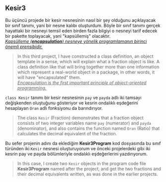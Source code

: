 ﻿## Kesir3
Bu üçüncü projede bir kesir nesnesinin
nasıl bir şey olduğunu açıklayacak
bir sınıf tanımı, yani bir nesne kalıbı
oluşturdum. Böyle bir sınıf tanımı
gerçek hayattaki bir nesneyi temsil eden
birden fazla bilgiyi o nesneyi
tarif edecek bir pakette toplayacak,
yani "kapsüllemiş" olacaktır.<br>
<u>*Kapsülleme (**encapsulation**) nesneye
yönelik programlamanın birinci önemli
prensibidir.*</u>

> In this third project, I have constructed 
a class definition, an object template in a sense,
which will explain what a fraction object
is like. A class definition like that
will bring together more than one information
which represent a real-world object in a package,
in other words, it will have "encapsulated" them.<br>
<u>*Encapsulation is the first important principle
    of object-oriented programming.*</u>

`class Kesir` tanımı bir kesir nesnesinin
`pay` ve `payda` adlı iki tamsayı
değişkenden oluştuğunu gösteriyor
ve kesrin ondalıklı eşdeğerini
hesaplayan `Oran` adlı fonksiyonu da
barındırıyor.
> The class `Kesir` (Fraction) demonstrates that
a fraction object consists of two integer variables
name `pay` (numerator) and `payda` (denominator),
and also contains the function named `Oran` (Ratio)
that calculates the decimal equivalent of the fraction.

Bu sefer projenin adını da eklediğim
**Kesir3Program** kod dosyasında
bu sınıf türünden iki `Kesir` nesnesi
oluşturuyorum ve önceki projelerdeki
gibi iki kesrin pay ve payda bölümleriyle
ondalıklı eşdeğerlerini yazdırıyorum.
> In this case, I create two `Kesir` objects 
in the program code file **Kesir3Program**
named after the project, and get the two fractions
and their decimal equivalents written,
as was done in the earlier projects.